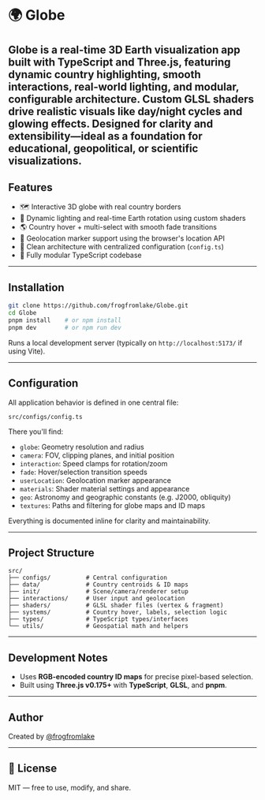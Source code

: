 # 🌍 Globe

**Globe** is a real-time 3D Earth visualization app built with **TypeScript** and **Three.js**, featuring dynamic country highlighting, smooth interactions, real-world lighting, and modular, configurable architecture. Custom **GLSL shaders** drive realistic visuals like day/night cycles and glowing effects.
Designed for clarity and extensibility—ideal as a foundation for educational, geopolitical, or scientific visualizations.
---

## Features

- 🗺️ Interactive 3D globe with real country borders
- 🔦 Dynamic lighting and real-time Earth rotation using custom shaders
- 🌎 Country hover + multi-select with smooth fade transitions
- 📍 Geolocation marker support using the browser's location API
- 🧠 Clean architecture with centralized configuration (`config.ts`)
- 🧱 Fully modular TypeScript codebase

---

## Installation

```bash
git clone https://github.com/frogfromlake/Globe.git
cd Globe
pnpm install    # or npm install
pnpm dev        # or npm run dev
```

Runs a local development server (typically on `http://localhost:5173/` if using Vite).

---

## Configuration

All application behavior is defined in one central file:

```
src/configs/config.ts
```

There you'll find:

- `globe`: Geometry resolution and radius
- `camera`: FOV, clipping planes, and initial position
- `interaction`: Speed clamps for rotation/zoom
- `fade`: Hover/selection transition speeds
- `userLocation`: Geolocation marker appearance
- `materials`: Shader material settings and appearance
- `geo`: Astronomy and geographic constants (e.g. J2000, obliquity)
- `textures`: Paths and filtering for globe maps and ID maps

Everything is documented inline for clarity and maintainability.

---

## Project Structure

```
src/
├── configs/          # Central configuration
├── data/             # Country centroids & ID maps
├── init/             # Scene/camera/renderer setup
├── interactions/     # User input and geolocation
├── shaders/          # GLSL shader files (vertex & fragment)
├── systems/          # Country hover, labels, selection logic
├── types/            # TypeScript types/interfaces
└── utils/            # Geospatial math and helpers
```

---

## Development Notes

- Uses **RGB-encoded country ID maps** for precise pixel-based selection.
- Built using **Three.js v0.175+** with **TypeScript**, **GLSL**, and **pnpm**.

---

## Author

Created by [@frogfromlake](https://github.com/frogfromlake)  

---

## 📄 License

MIT — free to use, modify, and share.
```
